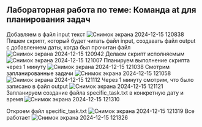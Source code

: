 ## Лабораторная работа по теме: Команда at для планирования задач

Добавляем в файл input текст
![Снимок экрана 2024-12-15 120838](https://github.com/user-attachments/assets/6ad9fce5-9944-4344-999c-0727e197eef3)
Пишем скрипт, который будет читать файл input, создавать файл output c добавлением даты, когда был прочитан файл
![Снимок экрана 2024-12-15 120942](https://github.com/user-attachments/assets/1561e2ef-d440-48f3-a679-24b602d8c1b9)
Делаем скрипт исполняемым
![Снимок экрана 2024-12-15 121007](https://github.com/user-attachments/assets/2343d896-1c7d-4b8d-abf2-cd15bdc5c476)
Планируем выполнение скрипта через 1 минуту
![Снимок экрана 2024-12-15 121038](https://github.com/user-attachments/assets/d500576d-ed2e-4c92-bf9e-eb00ff582365)
Смотрим запланированные задачи
![Снимок экрана 2024-12-15 121058](https://github.com/user-attachments/assets/6178f5d0-7d43-40c4-8410-645de200d8b3)
![Снимок экрана 2024-12-15 121112](https://github.com/user-attachments/assets/b6520214-0150-477c-835e-dabb5e0d5dd9)
Через 1 минуту смотрим, что было записано в файл output
![Снимок экрана 2024-12-15 121121](https://github.com/user-attachments/assets/7f426455-5003-45a4-8734-4ecebc9ae424)
Запланируем создание файла specific_task.txt в конкретную дату и время
![Снимок экрана 2024-12-15 121310](https://github.com/user-attachments/assets/ca70f17d-86af-4222-909d-de597cb7763c)

Откроем файл specific_task.txt
![Снимок экрана 2024-12-15 121319](https://github.com/user-attachments/assets/1cd37e66-a784-40d6-b78f-cff0e7023806)
Все работает
![Снимок экрана 2024-12-15 121326](https://github.com/user-attachments/assets/21032a6d-acd2-4615-b19c-2398106ad8c1)

